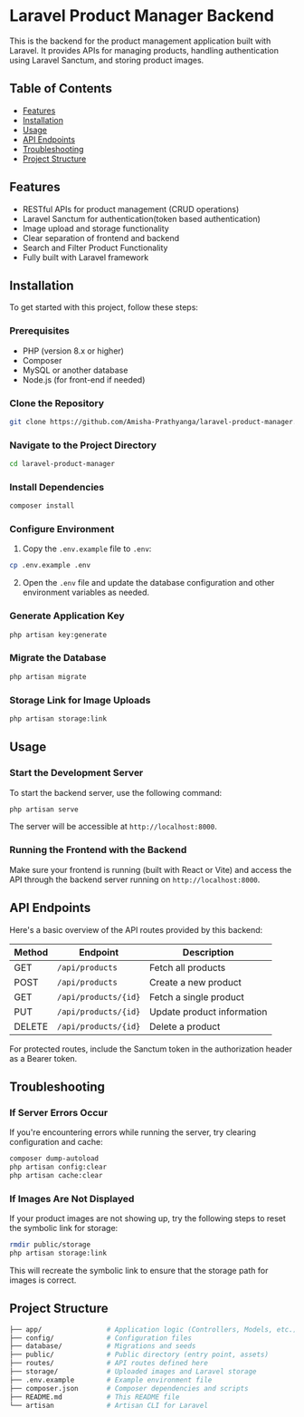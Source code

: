 # Laravel Product Manager Backend

This is the backend for the product management application built with Laravel. It provides APIs for managing products, handling authentication using Laravel Sanctum, and storing product images.

## Table of Contents

-   [Features](#features)
-   [Installation](#installation)
-   [Usage](#usage)
-   [API Endpoints](#api-endpoints)
-   [Troubleshooting](#troubleshooting)
-   [Project Structure](#project-structure)

## Features

-   RESTful APIs for product management (CRUD operations)
-   Laravel Sanctum for authentication(token based authentication)
-   Image upload and storage functionality
-   Clear separation of frontend and backend
-   Search and Filter Product Functionality
-   Fully built with Laravel framework

## Installation

To get started with this project, follow these steps:

### Prerequisites

-   PHP (version 8.x or higher)
-   Composer
-   MySQL or another database
-   Node.js (for front-end if needed)

### Clone the Repository

```bash
git clone https://github.com/Amisha-Prathyanga/laravel-product-manager.git
```

### Navigate to the Project Directory

```bash
cd laravel-product-manager
```

### Install Dependencies

```bash
composer install
```

### Configure Environment

1. Copy the `.env.example` file to `.env`:

```bash
cp .env.example .env
```

2. Open the `.env` file and update the database configuration and other environment variables as needed.

### Generate Application Key

```bash
php artisan key:generate
```

### Migrate the Database

```bash
php artisan migrate
```

### Storage Link for Image Uploads

```bash
php artisan storage:link
```

## Usage

### Start the Development Server

To start the backend server, use the following command:

```bash
php artisan serve
```

The server will be accessible at `http://localhost:8000`.

### Running the Frontend with the Backend

Make sure your frontend is running (built with React or Vite) and access the API through the backend server running on `http://localhost:8000`.

## API Endpoints

Here's a basic overview of the API routes provided by this backend:

| Method | Endpoint             | Description                |
| ------ | -------------------- | -------------------------- |
| GET    | `/api/products`      | Fetch all products         |
| POST   | `/api/products`      | Create a new product       |
| GET    | `/api/products/{id}` | Fetch a single product     |
| PUT    | `/api/products/{id}` | Update product information |
| DELETE | `/api/products/{id}` | Delete a product           |

For protected routes, include the Sanctum token in the authorization header as a Bearer token.

## Troubleshooting

### If Server Errors Occur

If you're encountering errors while running the server, try clearing configuration and cache:

```bash
composer dump-autoload
php artisan config:clear
php artisan cache:clear
```

### If Images Are Not Displayed

If your product images are not showing up, try the following steps to reset the symbolic link for storage:

```bash
rmdir public/storage
php artisan storage:link
```

This will recreate the symbolic link to ensure that the storage path for images is correct.

## Project Structure

```bash
├── app/                # Application logic (Controllers, Models, etc.)
├── config/             # Configuration files
├── database/           # Migrations and seeds
├── public/             # Public directory (entry point, assets)
├── routes/             # API routes defined here
├── storage/            # Uploaded images and Laravel storage
├── .env.example        # Example environment file
├── composer.json       # Composer dependencies and scripts
├── README.md           # This README file
└── artisan             # Artisan CLI for Laravel
```
